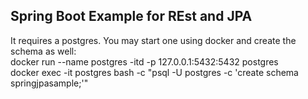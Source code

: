 Spring Boot Example for REst and JPA
---
It requires a postgres. You may start one using docker and create the schema as well:  <br />
docker run --name postgres -itd -p 127.0.0.1:5432:5432 postgres
<br />
docker exec -it postgres bash -c "psql -U postgres -c 'create schema springjpasample;'"
